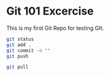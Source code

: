 # Git 101 Excercise

This is my first Git Repo for testing GIt.

```bash
git status
git add .
git commit -m ""
git push
```

```bash
git pull
```


